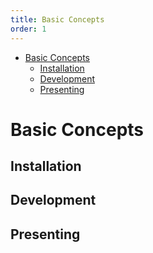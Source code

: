 ```yaml
---
title: Basic Concepts
order: 1
---
```


- [Basic Concepts](#basic-concepts)
  - [Installation](#installation)
  - [Development](#development)
  - [Presenting](#presenting)

<a name="basic-concepts"></a>

# Basic Concepts

<a name="installation"></a>

## Installation

<a name="development"></a>

## Development

<a name="presenting"></a>

## Presenting
